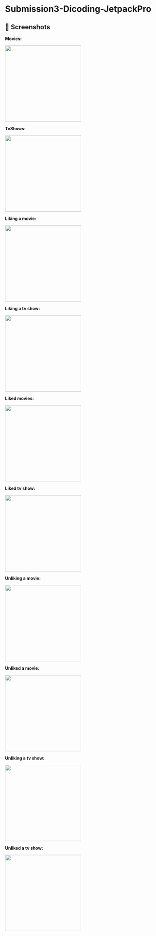 # Submission3-Dicoding-JetpackPro
 
## 📸 Screenshots

**Movies:**

<img src="https://raw.githubusercontent.com/mrizalf7/Submission3-Dicoding-JetpackPro/main/screenshots/ss1.png" width="250">

**TvShows:** 

<img src="https://raw.githubusercontent.com/mrizalf7/Submission3-Dicoding-JetpackPro/main/screenshots/ss2.png" width="250">

**Liking a movie:**

<img src="https://raw.githubusercontent.com/mrizalf7/Submission3-Dicoding-JetpackPro/main/screenshots/ss3.png" width="250">

**Liking a tv show:**

<img src="https://raw.githubusercontent.com/mrizalf7/Submission3-Dicoding-JetpackPro/main/screenshots/ss4.png" width="250">

**Liked movies:**

<img src="https://raw.githubusercontent.com/mrizalf7/Submission3-Dicoding-JetpackPro/main/screenshots/ss5.png" width="250">

**Liked tv show:**

<img src="https://raw.githubusercontent.com/mrizalf7/Submission3-Dicoding-JetpackPro/main/screenshots/ss6.png" width="250">

**Unliking a movie:**

<img src="https://raw.githubusercontent.com/mrizalf7/Submission3-Dicoding-JetpackPro/main/screenshots/ss7.png" width="250">

**Unliked a movie:**

<img src="https://raw.githubusercontent.com/mrizalf7/Submission3-Dicoding-JetpackPro/main/screenshots/ss8.png" width="250">

**Unliking a tv show:**

<img src="https://raw.githubusercontent.com/mrizalf7/Submission3-Dicoding-JetpackPro/main/screenshots/ss9.png" width="250">

**Unliked a tv show:**

<img src="https://raw.githubusercontent.com/mrizalf7/Submission3-Dicoding-JetpackPro/main/screenshots/ss10.png" width="250">

